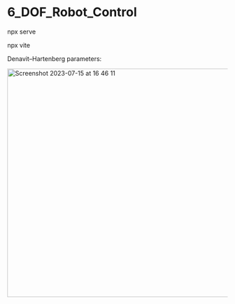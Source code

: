 # 6_DOF_Robot_Control


npx serve

npx vite

Denavit–Hartenberg parameters: 

<img width="522" alt="Screenshot 2023-07-15 at 16 46 11" src="https://github.com/meldew/6_DOF_Robot_Control/assets/47281451/d5de1eda-e6ad-4437-b269-1a772ee5eb3a">

